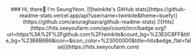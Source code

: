 <div align="center">
### Hi, there👋 I'm SeungYeon.
[![twinkite's GitHub stats](https://github-readme-stats.vercel.app/api?username=twinkite&theme=buefy)](https://github.com/anuraghazra/github-readme-stats)
[![Hits](https://hits.seeyoufarm.com/api/count/incr/badge.svg?url=https%3A%2F%2Fgithub.com%2Ftwinkite&count_bg=%23E0C8FF&title_bg=%23B6B6B6&icon=&icon_color=%23000000&title=hits&edge_flat=false)](https://hits.seeyoufarm.com)
</div>